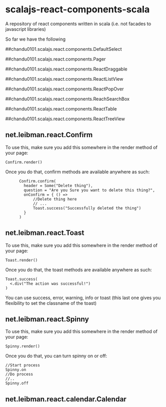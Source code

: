 # scalajs-react-components-scala

A repository of react components written in scala (i.e. not facades to javascript libraries)

So far we have the following 

##chandu0101.scalajs.react.components.DefaultSelect

##chandu0101.scalajs.react.components.Pager

##chandu0101.scalajs.react.components.ReactDraggable

##chandu0101.scalajs.react.components.ReactListView

##chandu0101.scalajs.react.components.ReactPopOver

##chandu0101.scalajs.react.components.ReachSearchBox

##chandu0101.scalajs.react.components.ReactTable

##chandu0101.scalajs.react.components.ReactTreeView

## net.leibman.react.Confirm
To use this, make sure you add this somewhere in the render method of your page:

```Confirm.render()```

Once you do that, confirm methods are available anywhere as such:

```
      Confirm.confirm(
        header = Some("Delete thing"),
        question = "Are you Sure you want to delete this thing?",
        onConfirm = { () => 
            //Delete thing here
            // ...
            Toast.success("Successfully deleted the thing")
        }
      )
```

## net.leibman.react.Toast
To use this, make sure you add this somewhere in the render method of your page:

```Toast.render()```

Once you do that, the toast methods are available anywhere as such:

```
Toast.success(
  <.div("The action was successful!")
)
```

You can use success, error, warning, info or toast (this last one gives you flexibility to set the classname of the toast)

## net.leibman.react.Spinny

To use this, make sure you add this somewhere in the render method of your page:

```Spinny.render()```

Once you do that, you can turn spinny on or off:

```
//Start process
Spinny.on
//Do process
//..
Spinny.off
```

## net.leibman.react.calendar.Calendar